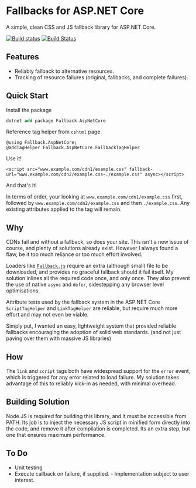 Fallbacks for ASP.NET Core
===================

A simple, clean CSS and JS fallback library for ASP.NET Core.

[![Build status](https://ci.appveyor.com/api/projects/status/xtk4dt06ne5d98f8/branch/dev?svg=true)](https://ci.appveyor.com/project/Silic0nS0ldier/fallbacks-for-asp-net-core/branch/dev) [![Build Status](https://travis-ci.org/Silic0nS0ldier/Fallbacks-for-ASP.NET-Core.svg?branch=dev)](https://travis-ci.org/Silic0nS0ldier/Fallbacks-for-ASP.NET-Core)

Features
--------

- Reliably fallback to alternative resources.
- Tracking of resource failures (original, fallbacks, and complete failures).

Quick Start
-----------

Install the package

```ps
dotnet add package Fallback.AspNetCore
```

Reference tag helper from `cshtml` page

```cshtml
@using Fallback.AspNetCore;
@addTagHelper Fallback.AspNetCore.FallbackTagHelper
```

Use it!

```cshtml
<script src="www.example.com/cdn1/example.css" fallback-url="www.example.com/cdn2/example.css~./example.css" async></script>
```

And that's it!

In terms of order, your looking at `www.example.com/cdn1/example.css` first, followed by `www.example.com/cdn2/example.css` and then `./example.css`. Any existing attributes applied to the tag will remain.

Why
---

CDNs fail and without a fallback, so does your site. This isn't a new issue of course, and plenty of solutions already exist. However I always found a flaw, be it too much reliance or too much effort involved.

Loaders like [`Fallback.js`](http://fallback.io/) require an extra (although small) file to be downloaded, and provides no graceful fallback should it fail itself. My solution inlines all the required code once, and only once. They also prevent the use of native `async` and `defer`, sidestepping any browser level optimisations.

Attribute tests used by the fallback system in the ASP.NET Core `ScriptTagHelper` and `LinkTagHelper` are reliable, but require much more effort and may not even be viable.

Simply put, I wanted an easy, lightweight system that provided reliable fallbacks encouraging the adoption of solid web standards. (and not just paving over them with massive JS libraries)

How
---

The `link` and `script` tags both have widespread support for the `error` event, which is triggered for any error related to load failure. My solution takes advantage of this to reliably kick-in as needed, with minimal overhead.

Building Solution
-----------------

Node JS is required for building this library, and it must be accessible from PATH. Its job is to inject the necessary JS script in minified form directly into the code, and remove it after compilation is completed. Its an extra step, but one that ensures maximum performance.

To Do
-----

- Unit testing
- Execute callback on failure, if supplied. - Implementation subject to user interest.

